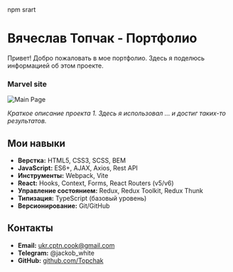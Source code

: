 npm srart

# Вячеслав Топчак - Портфолио

Привет! Добро пожаловать в мое портфолио. Здесь я поделюсь информацией об этом проекте.



### Marvel site

![Main Page](images/marvelMain.png)

_Краткое описание проекта 1. Здесь я использовал ... и достиг таких-то результатов._


## Мои навыки

- **Верстка:** HTML5, CSS3, SCSS, BEM
- **JavaScript:** ES6+, AJAX, Axios, Rest API
- **Инструменты:** Webpack, Vite
- **React:** Hooks, Context, Forms, React Routers (v5/v6)
- **Управление состоянием:** Redux, Redux Toolkit, Redux Thunk
- **Типизация:** TypeScript (базовый уровень)
- **Версионирование:** Git/GitHub

## Контакты

- **Email:** ukr.cptn.cook@gmail.com
- **Telegram:** @jackob_white
- **GitHub:** [github.com/Topchak](https://github.com/Topchak)


